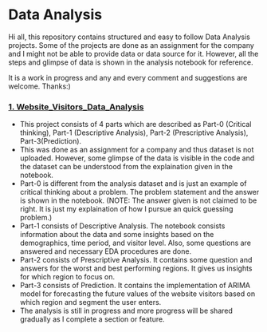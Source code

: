 # Data Analysis

Hi all, this repository contains structured and easy to follow Data Analysis projects. Some of the projects are done as an assignment for the company and I might not be able to provide data or data source for it. However, all the steps and glimpse of data is shown in the analysis notebook for reference.

It is a work in progress and any and every comment and suggestions are welcome.
Thanks:)

### [1. Website_Visitors_Data_Analysis](https://github.com/pratiksrm99/DataAnalysis/tree/main/Website_Visitors_Data_Analysis)
* This project consists of 4 parts which are described as Part-0 (Critical thinking), Part-1 (Descriptive Analysis), Part-2 (Prescriptive Analysis), Part-3(Prediction).
* This was done as an assignment for a company and thus dataset is not uploaded. However, some glimpse of the data is visible in the code and the dataset can be understood from the explaination given in the notebook.
* Part-0 is different from the analysis dataset and is just an example of critical thinking about a problem. The problem statement and the answer is shown in the notebook. (NOTE: The answer given is not claimed to be right. It is just my explaination of how I pursue an quick guessing problem.)
* Part-1 consists of Descriptive Analysis. The notebook consists information about the data and some insights based on the demographics, time period, and visitor level. Also, some questions are answered and necessary EDA procedures are done.
* Part-2 consists of Prescriptive Analysis. It contains some question and answers for the worst and best performing regions. It gives us insights for which region to focus on.
* Part-3 consists of Prediction. It contains the implementation of ARIMA model for forecasting the future values of the website visitors based on which region and segment the user enters.
* The analysis is still in progress and more progress will be shared gradually as I complete a section or feature.
